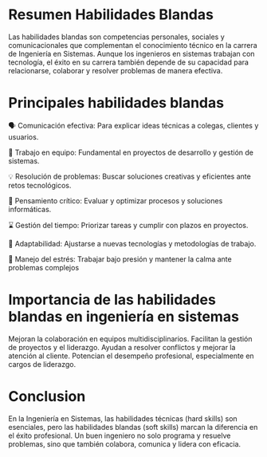 
# Resumen Habilidades Blandas 


<p> Las habilidades blandas son competencias personales, sociales y comunicacionales que complementan el conocimiento técnico en la carrera de Ingeniería en Sistemas. Aunque los ingenieros en sistemas trabajan con tecnología, el éxito en su carrera también depende de su capacidad para relacionarse, colaborar y resolver problemas de manera efectiva.</p>


# Principales habilidades blandas


   🗣️ Comunicación efectiva: Para explicar ideas técnicas a colegas, clientes y usuarios.
   
   🤝 Trabajo en equipo: Fundamental en proyectos de desarrollo y gestión de sistemas.

   💡 Resolución de problemas: Buscar soluciones creativas y eficientes ante retos tecnológicos.
   <p>🧠 Pensamiento crítico: Evaluar y optimizar procesos y soluciones informáticas.</p>
   <p>⌛ Gestión del tiempo: Priorizar tareas y cumplir con plazos en proyectos.</p>
   <p>💪 Adaptabilidad: Ajustarse a nuevas tecnologías y metodologías de trabajo.</p>
   <p>🧘 Manejo del estrés: Trabajar bajo presión y mantener la calma ante problemas complejos
   </p>

   # Importancia de las habilidades blandas en ingeniería en sistemas

   <p>Mejoran la colaboración en equipos multidisciplinarios.
      Facilitan la gestión de proyectos y el liderazgo.
      Ayudan a resolver conflictos y mejorar la atención al cliente.
      Potencian el desempeño profesional, especialmente en cargos de liderazgo.</p>


   
  # Conclusion 
  En la Ingeniería en Sistemas, las habilidades técnicas (hard skills) son esenciales, pero las habilidades blandas (soft skills) marcan la diferencia en el éxito profesional. Un buen ingeniero no solo programa y resuelve problemas, sino que también colabora, comunica y lidera con eficacia. 

      

    

    
